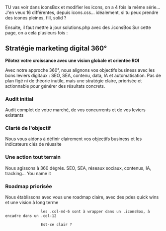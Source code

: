 TU vas voir dans iconsBox et modifier les icons, on a 4 fois la même série... J'en veux 16 différentes, depuis icons.css... idéalement, si tu peux prendre des icones pleines, fill, solid ? 


Ensuite, il faut mettre à jour solutions.php avec des .iconsBox
Sur cette page, on a cela plusieurs fois : 
<div class="box colorOrange">
                        <div class="row g-4">
                            <div class="col-12">
                                <h2 class="textToAdjust">Stratégie marketing digital 360°</h2>
                                <p><strong>Pilotez votre croissance avec une vision globale et orientée ROI</strong></p>
                                <p class="mb-0">Avec notre approche 360°, nous alignons vos objectifs business avec les bons leviers digitaux : SEO, SEA, contenu, data, IA et automatisation. Pas de plan figé ni de théorie inutile, mais une stratégie claire, priorisée et actionnable pour générer des résultats concrets.</p>
                            </div>
                            <div class="col-md-6">
                                <div class="infraBox">
                                    <i class="icon icon-magnifier textToAdjust fs-2"></i>
                                    <h3 class="mt-3 fs-4">Audit initial</h3>
                                    <p>Audit complet de votre marché, de vos concurrents et de vos leviers existants</p>
                                </div>
                            </div>
                            <div class="col-md-6">
                                <div class="infraBox">
                                    <i class="icon icon-crosshairs textToAdjust fs-2"></i>
                                    <h3 class="mt-3 fs-4">Clarté de l'objectif</h3>
                                    <p>Nous vous aidons à définir clairement vos objectifs business et les indicateurs
                                        clés de réussite</p>
                                </div>
                            </div>
                            <div class="col-md-6">
                                <div class="infraBox">
                                    <i class="icon icon-target textToAdjust fs-2"></i>
                                    <h3 class="mt-3 fs-4">Une action tout terrain</h3>
                                    <p>Nous agissons à 360 dégrés. SEO, SEA, réseaux sociaux, contenus, IA, tracking...
                                        You name it</p>
                                </div>
                            </div>
                            <div class="col-md-6">
                                <div class="infraBox">
                                    <i class="icon icon-map textToAdjust fs-2"></i>
                                    <h3 class="mt-3 fs-4">Roadmap priorisée</h3>
                                    <p>Nous établissons avec vous une roadmap claire, avec des pdes quick wins et une
                                        vision à long terme</p>
                                </div>
                            </div>
                        </div>
                    </div>

                    les .col-md-6 sont à wrapper dans un .iconsBox, à encadre dans un .col-12

                    Est-ce clair ? 